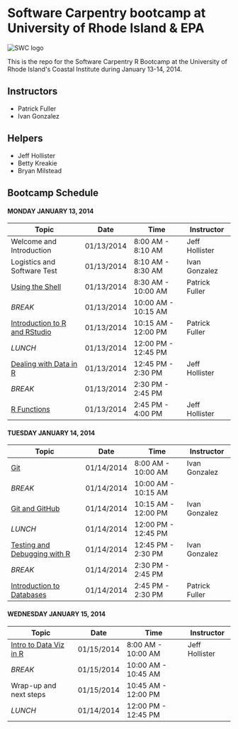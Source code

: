 Software Carpentry bootcamp at University of Rhode Island &amp; EPA
===================================================================

![SWC logo](http://software-carpentry.org/img/software-carpentry-banner.png)

This is the repo for the Software Carpentry R Bootcamp at the University of Rhode Island's Coastal Institute during January 13-14, 2014.

## Instructors
 - Patrick Fuller
 - Ivan Gonzalez

## Helpers
 - Jeff Hollister
 - Betty Kreakie
 - Bryan Milstead

## Bootcamp Schedule

#### MONDAY JANUARY 13, 2014

| Topic | Date | Time | Instructor |
| ----- | ---- | ---- | ---------- |
| Welcome and Introduction | 01/13/2014 | 8:00 AM - 8:10 AM | Jeff Hollister |
| Logistics and Software Test | 01/13/2014 | 8:10 AM - 8:30 AM | Ivan Gonzalez |
| [Using the Shell](https://github.com/iglpdc/2014-01-13-uri/tree/master/05-shell) |  01/13/2014 | 8:30 AM - 10:00 AM | Patrick Fuller |
| _BREAK_ | 01/13/2014 | 10:00 AM - 10:15 AM | |
| [Introduction to R and RStudio](https://github.com/jhollist/2014-01-13-uri/blob/gh-pages/rLessons/Intro.md)| 01/13/2014 | 10:15 AM - 12:00 PM | Patrick Fuller |
| _LUNCH_ | 01/13/2014 | 12:00 PM - 12:45 PM | |
| [Dealing with Data in R](https://github.com/jhollist/2014-01-13-uri/blob/gh-pages/rLessons/Data.md) | 01/13/2014 | 12:45 PM - 2:30 PM | Jeff Hollister |
| _BREAK_ | 01/13/2014 | 2:30 PM - 2:45 PM | |
| [R Functions](https://github.com/jhollist/2014-01-13-uri/blob/gh-pages/rLessons/Functions.md)| 01/13/2014 | 2:45 PM - 4:00 PM | Jeff Hollister |

#### TUESDAY JANUARY 14, 2014

| Topic | Date | Time | Instructor |
| ----- | ---- | ---- | ---------- |
| [Git](#) |  01/14/2014 | 8:00 AM - 10:00 AM | Ivan Gonzalez |
| _BREAK_ | 01/14/2014 | 10:00 AM - 10:15 AM | |
| [Git and GitHub](#) |  01/14/2014 | 10:15 AM - 12:00 PM | Ivan Gonzalez |
| _LUNCH_ |01/14/2014 | 12:00 PM - 12:45 PM | |
| [Testing and Debugging with R](#) | 01/14/2014 | 12:45 PM - 2:30 PM | Ivan Gonzalez |
| _BREAK_ | 01/14/2014 | 2:30 PM - 2:45 PM | |
| [Introduction to Databases](https://github.com/iglpdc/2014-01-13-uri/tree/master/08-databases) | 01/14/2014 | 2:45 PM - 2:30 PM | Patrick Fuller |

#### WEDNESDAY JANUARY 15, 2014

| Topic | Date | Time | Instructor |
| ----- | ---- | ---- | ---------- |
| [Intro to Data Viz in R](https://github.com/jhollist/2014-01-13-uri/blob/gh-pages/rLessons/DataViz.md)| 01/15/2014 | 8:00 AM - 10:00 AM | Jeff Hollister |
| _BREAK_ | 01/15/2014 | 10:00 AM - 10:45 AM | |
| Wrap-up and next steps | 01/15/2014 |10:45 AM - 12:00 PM | |
| _LUNCH_ |01/14/2014 | 12:00 PM - 12:45 PM | |
